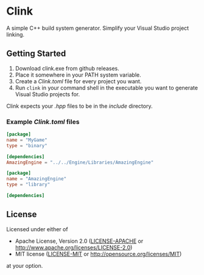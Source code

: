 # Clink
A simple C++ build system generator. Simplify your Visual Studio project linking.

## Getting Started
1. Download clink.exe from github releases.
2. Place it somewhere in your PATH system variable.
3. Create a *Clink.toml* file for every project you want.
4. Run `clink` in your command shell in the executable you want to generate
    Visual Studio projects for.

Clink expects your *.hpp* files to be in the *include* directory.

### Example *Clink.toml* files
```toml
[package]
name = "MyGame"
type = "binary"

[dependencies]
AmazingEngine = "../../Engine/Libraries/AmazingEngine"
```

```toml
[package]
name = "AmazingEngine"
type = "library"

[dependencies]
```

## License
Licensed under either of
 * Apache License, Version 2.0 ([LICENSE-APACHE](LICENSE-APACHE) or http://www.apache.org/licenses/LICENSE-2.0)
 * MIT license ([LICENSE-MIT](LICENSE-MIT) or http://opensource.org/licenses/MIT)

at your option.
